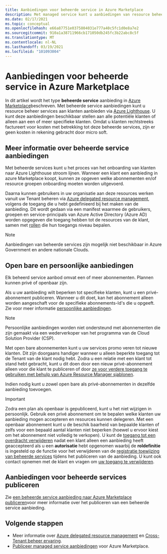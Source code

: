 ```yaml
---
title: Aanbiedingen voor beheerde service in Azure Marketplace
description: Met managed service kunt u aanbiedingen van resource beheer verkopen aan klanten in azure Marketplace.
ms.date: 02/17/2021
ms.topic: conceptual
ms.openlocfilehash: e66a87751e0375804031e777a40c5fc1d0e8a7e2
ms.sourcegitcommit: 910a1a38711966cb171050db245fc3b22abc8c5f
ms.translationtype: MT
ms.contentlocale: nl-NL
ms.lasthandoff: 03/19/2021
ms.locfileid: "101093004"
---
```

# <a name="managed-service-offers-in-azure-marketplace"></a>Aanbiedingen voor beheerde service in Azure Marketplace

In dit artikel wordt het type **beheerde service** aanbieding in [Azure Marketplace](https://azuremarketplace.microsoft.com)beschreven. Met beheerde service aanbiedingen kunt u resource beheer services aan klanten aanbieden via [Azure Lighthouse](../overview.md). U kunt deze aanbiedingen beschikbaar stellen aan alle potentiële klanten of alleen aan een of meer specifieke klanten. Omdat u klanten rechtstreeks factureert voor kosten met betrekking tot deze beheerde services, zijn er geen kosten in rekening gebracht door micro soft.

## <a name="understand-managed-service-offers"></a>Meer informatie over beheerde service aanbiedingen

Met beheerde services kunt u het proces van het onboarding van klanten naar Azure Lighthouse stroom lijnen. Wanneer een klant een aanbieding in azure Marketplace koopt, kunnen ze opgeven welke abonnementen en/of resource groepen onboarding moeten worden uitgevoerd.

Daarna kunnen gebruikers in uw organisatie aan deze resources werken vanuit uw Tenant beheren via [Azure delegated resource management](azure-delegated-resource-management.md), volgens de toegang die u hebt gedefinieerd bij het maken van de aanbieding. Dit wordt gedaan via een manifest waarmee de gebruikers, groepen en service-principals van Azure Active Directory (Azure AD) worden opgegeven die toegang hebben tot de resources van de klant, samen met [rollen](tenants-users-roles.md) die hun toegangs niveau bepalen.

> [!NOTE]
> Aanbiedingen van beheerde services zijn mogelijk niet beschikbaar in Azure Government en andere nationale Clouds.

## <a name="public-and-private-offers"></a>Open bare en persoonlijke aanbiedingen

Elk beheerd service aanbod omvat een of meer abonnementen. Plannen kunnen privé of openbaar zijn.

Als u uw aanbieding wilt beperken tot specifieke klanten, kunt u een privé-abonnement publiceren. Wanneer u dit doet, kan het abonnement alleen worden aangeschaft voor de specifieke abonnements-Id's die u opgeeft. Zie voor meer informatie [persoonlijke aanbiedingen](../../marketplace/private-offers.md).

> [!NOTE]
> Persoonlijke aanbiedingen worden niet ondersteund met abonnementen die zijn gemaakt via een wederverkoper van het programma van de Cloud Solution Provider (CSP).

Met open bare abonnementen kunt u uw services promo veren tot nieuwe klanten. Dit zijn doorgaans handiger wanneer u alleen beperkte toegang tot de Tenant van de klant nodig hebt. Zodra u een relatie met een klant tot stand hebt gebracht, kunt u dit doen door een nieuw privé-abonnement alleen voor die klant te publiceren of door [ze voor verdere toegang te gebruiken met behulp van Azure Resource Manager sjablonen](../how-to/onboard-customer.md).

Indien nodig kunt u zowel open bare als privé-abonnementen in dezelfde aanbieding toevoegen.

> [!IMPORTANT]
> Zodra een plan als openbaar is gepubliceerd, kunt u het niet wijzigen in persoonlijk. Gebruik een privé abonnement om te bepalen welke klanten uw aanbieding mogen accepteren en resources kunnen delegeren. Met een openbaar abonnement kunt u de beschik baarheid van bepaalde klanten of zelfs voor een bepaald aantal klanten niet beperken (hoewel u ervoor kiest om het abonnement niet volledig te verkopen). U kunt de [toegang tot een overdracht verwijderen](../how-to/remove-delegation.md) nadat een klant alleen een aanbieding heeft geaccepteerd als u een **autorisatie** hebt opgenomen waarbij de **roldefinitie** is ingesteld op de functie voor het verwijderen van de [registratie toewijzing van beheerde services](../../role-based-access-control/built-in-roles.md#managed-services-registration-assignment-delete-role) tijdens het publiceren van de aanbieding. U kunt ook contact opnemen met de klant en vragen om [uw toegang te verwijderen](../how-to/view-manage-service-providers.md#add-or-remove-service-provider-offers).

## <a name="publish-managed-service-offers"></a>Aanbiedingen voor beheerde services publiceren

Zie [een beheerde service aanbieding naar Azure Marketplace publiceren](../how-to/publish-managed-services-offers.md)voor meer informatie over het publiceren van een beheerde service aanbieding.

## <a name="next-steps"></a>Volgende stappen

- Meer informatie over [Azure delegated resource management](azure-delegated-resource-management.md) en [Cross-Tenant beheer ervaring](cross-tenant-management-experience.md).
- [Publiceer managed service aanbiedingen](../how-to/publish-managed-services-offers.md) voor Azure Marketplace.
